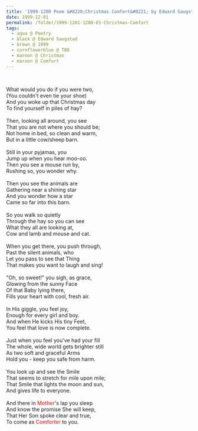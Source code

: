 ```yaml
---
title: '1999-1200 Poem &#8220;Christmas Comfort&#8221; by Edward Saugstad'
date: 1999-12-01
permalink: /folder/1999-1201-1200-ES-Christmas-Comfort
tags:
  - aqua @ Poetry
  - black @ Edward Saugstad
  - brown @ 1999
  - cornflowerblue @ TBD
  - maroon @ Christmas
  - maroon @ Comfort
---
```


<br>

<p>
What would you do if you were two,<br>
(You couldn't even tie your shoe)<br>
And you woke up that Christmas day<br>
To find yourself in piles of hay?<br>
<br>
Then, looking all around, you see<br>
That you are not where you should be;<br>
Not home in bed, so clean and warm,<br>
But in a little cow/sheep barn.<br>
<br>
Still in your pyjamas, you<br>
Jump up when you hear moo-oo.<br>
Then you see a mouse run by,<br>
Rushing so, you wonder why.<br>
<br>
Then you see the animals are<br>
Gathering near a shining star<br>
And you wonder how a star<br>
Came so far into this barn.<br>
<br>
So you walk so quietly<br>
Through the hay so you can see<br>
What they all are looking at,<br>
Cow and lamb and mouse and cat.<br>
<br>
When you get there, you push through,<br>
Past the silent animals, who<br>
Let you pass to see that Thing<br>
That makes you want to laugh and sing!<br>
<br>
"Oh, so sweet!" you sigh, as grace,<br>
Glowing from the sunny Face<br>
Of that Baby lying there,<br>
Fills your heart with cool, fresh air.<br>
<br>
In His giggle, you feel joy,<br>
Enough for every girl and boy.<br>
And when He kicks His tiny Feet,<br>
You feel that love is now complete.<br>
<br>
Just when you feel you've had your fill<br>
The whole, wide world gets brighter still<br>
As two soft and graceful Arms<br>
Hold you - keep you safe from harm.<br>
<br>
You look up and see the Smile<br>
That seems to stretch for mile upon mile;<br>
That Smile that lights the moon and sun,<br>
And gives life to everyone.<br>
<br>
And there in <font color="red">Mother</font>'s lap you sleep<br>
And know the promise She will keep,<br>
That Her Son spoke clear and true,<br>
To come as <font color="red">Comforter</font> to you.<br>
</p>